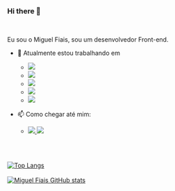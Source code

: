 ### Hi there 👋

<br>

Eu sou o Miguel Fiais, sou um desenvolvedor Front-end. 
  
 - 🔭 Atualmente estou trabalhando em
    - <img  src = "https://img.shields.io/badge/HTML5-E34F26?style=for-the-badge&logo=html5&logoColor=white"/>
    - <img  src = "https://img.shields.io/badge/CSS3-1572B6?style=for-the-badge&logo=css3&logoColor=white"/>
    - <img src = "https://img.shields.io/badge/JavaScript-F7DF1E?style=for-the-badge&logo=javascript&logoColor=black"/>
    - <img src = "https://img.shields.io/badge/Node.js-43853D?style=for-the-badge&logo=node.js&logoColor=white"/>
    - <img src = "https://img.shields.io/badge/React-20232A?style=for-the-badge&logo=react&logoColor=61DAFB"/>

- 📫 Como chegar até mim: 
    - <a href ="https://www.instagram.com/miguelfiais/"> <img src = "https://img.shields.io/badge/Instagram-E4405F?style=for-the-badge&logo=instagram&logoColor=white"> </a>
      <img src="https://img.shields.io/badge/LinkedIn-0077B5?style=for-the-badge&logo=linkedin&logoColor=white"> 
      
<br>
<br>

[![Top Langs](https://github-readme-stats.vercel.app/api/top-langs/?username=miguelfiais)](https://github.com/anuraghazra/github-readme-stats)
<br>
<br>
[![Miguel Fiais GitHub stats](https://github-readme-stats.vercel.app/api?username=miguelfiais)](https://github.com/anuraghazra/github-readme-stats)
